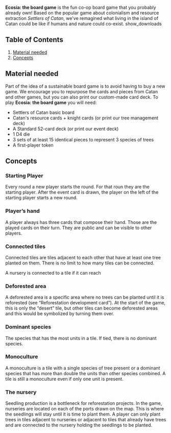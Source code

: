 **Ecosia: the board game** is the fun co-op board game that you probably already own! Based on the popular game about colonialism and resource extraction _Settlers of Catan_, we've remagined what living in the island of Catan could be like if humans and nature could co-exist.
show_downloads

## Table of Contents

1. [Material needed](material_needed)
1. [Concepts](concepts)

## Material needed

Part of the idea of a sustainable board game is to avoid having to buy a new game. We encourage you to repurpose the cards and pieces from Catan and other games, but you can also print our custom-made card deck. To play **Ecosia: the board game** you will need:

*   Settlers of Catan basic board
*   Catan's resource cards + knight cards (or print our tree management deck)
*   A Standard 52-card deck (or print our event deck)
*   1 D4 die
*   3 sets of at least 15 identical pieces to represent 3 species of trees
*   A first-player token

## Concepts

### Starting Player

Every round a new player starts the round. For that roun they are the starting player. After the event card is drawn, the player on the left of the starting player starts a new round.

### Player’s hand

A player always has three cards that compose their hand. Those are the played cards on their turn. They are public and can be visible to other players.

### Connected tiles

Connected tiles are tiles adjacent to each other that have at least one tree planted on them. There is no limit to how many tiles can be connected.

A nursery is connected to a tile if it can reach

### Deforested area

A deforested area is a specific area where no trees can be planted until it is reforested (see “Reforestation development card”).  At the start of the game, this is only the “desert” tile, but other tiles can become deforested areas and this would be symbolized by turning them over.

### Dominant species

The species that has the most units in a tile. If tied, there is no dominant species.

### Monoculture

A monoculture is a tile with a single species of tree present or a dominant species that has more than double the units than other species combined. A tile is still a monoculture even if only one unit is present.

### The nursery

Seedling production is a bottleneck for reforestation projects. In the game, nurseries are located on each of the ports drawn on the map. This is where the seedlings will stay until it is time to plant them. A player can only plant trees in tiles adjacent to nurseries or adjacent to tiles that already have trees and are connected to the nursery holding the seedlings to be planted.
